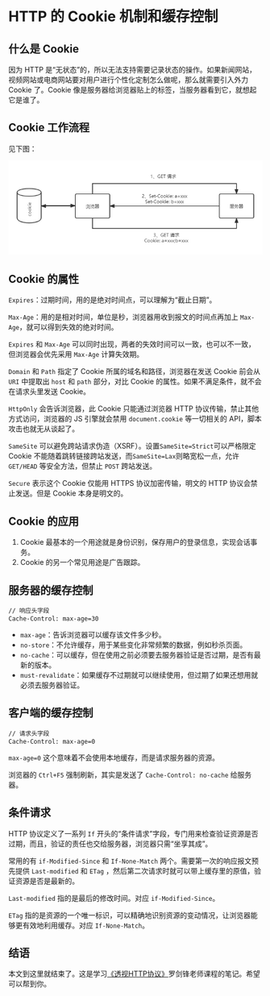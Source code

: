 # HTTP 的 Cookie 机制和缓存控制

## 什么是 Cookie

因为 HTTP 是“无状态”的，所以无法支持需要记录状态的操作。如果新闻网站，视频网站或电商网站要对用户进行个性化定制怎么做呢，那么就需要引入外力 Cookie 了。Cookie 像是服务器给浏览器贴上的标签，当服务器看到它，就想起它是谁了。

## Cookie 工作流程

见下图：

![预览图](../../assets/browser/browser_8.png)

## Cookie 的属性

`Expires`：过期时间，用的是绝对时间点，可以理解为“截止日期”。

`Max-Age`：用的是相对时间，单位是秒，浏览器用收到报文的时间点再加上 `Max-Age`，就可以得到失效的绝对时间。

`Expires` 和 `Max-Age` 可以同时出现，两者的失效时间可以一致，也可以不一致，但浏览器会优先采用 `Max-Age` 计算失效期。

`Domain` 和 `Path` 指定了 Cookie 所属的域名和路径，浏览器在发送 Cookie 前会从 `URI` 中提取出 `host` 和 `path` 部分，对比 Cookie 的属性。如果不满足条件，就不会在请求头里发送 Cookie。

`HttpOnly` 会告诉浏览器，此 Cookie 只能通过浏览器 HTTP 协议传输，禁止其他方式访问，浏览器的 JS 引擎就会禁用 `document.cookie` 等一切相关的 API，脚本攻击也就无从谈起了。

`SameSite` 可以避免跨站请求伪造（XSRF）。设置`SameSite=Strict`可以严格限定 Cookie 不能随着跳转链接跨站发送，而`SameSite=Lax`则略宽松一点，允许 `GET/HEAD` 等安全方法，但禁止 `POST` 跨站发送。

`Secure` 表示这个 Cookie 仅能用 HTTPS 协议加密传输，明文的 HTTP 协议会禁止发送。但是 Cookie 本身是明文的。

## Cookie 的应用

1. Cookie 最基本的一个用途就是身份识别，保存用户的登录信息，实现会话事务。
2. Cookie 的另一个常见用途是广告跟踪。

## 服务器的缓存控制

```
// 响应头字段
Cache-Control: max-age=30
```

- `max-age`：告诉浏览器可以缓存该文件多少秒。
- `no-store`：不允许缓存，用于某些变化非常频繁的数据，例如秒杀页面。
- `no-cache`：可以缓存，但在使用之前必须要去服务器验证是否过期，是否有最新的版本。
- `must-revalidate`：如果缓存不过期就可以继续使用，但过期了如果还想用就必须去服务器验证。

## 客户端的缓存控制

```
// 请求头字段
Cache-Control: max-age=0
```

`max-age=0` 这个意味着不会使用本地缓存，而是请求服务器的资源。

浏览器的 `Ctrl+F5` 强制刷新，其实是发送了 `Cache-Control: no-cache` 给服务器。

## 条件请求

HTTP 协议定义了一系列 `If` 开头的“条件请求”字段，专门用来检查验证资源是否过期，而且，验证的责任也交给服务器，浏览器只需“坐享其成”。

常用的有 `if-Modified-Since` 和 `If-None-Match` 两个。需要第一次的响应报文预先提供 `Last-modified` 和 `ETag` ，然后第二次请求时就可以带上缓存里的原值，验证资源是否是最新的。

`Last-modified` 指的是最后的修改时间。对应 `if-Modified-Since`。

`ETag` 指的是资源的一个唯一标识，可以精确地识别资源的变动情况，让浏览器能够更有效地利用缓存。对应 `If-None-Match`。

## 结语

本文到这里就结束了。这是学习[《透视HTTP协议》](https://time.geekbang.org/column/intro/100029001?tab=catalog)罗剑锋老师课程的笔记。希望可以帮到你。